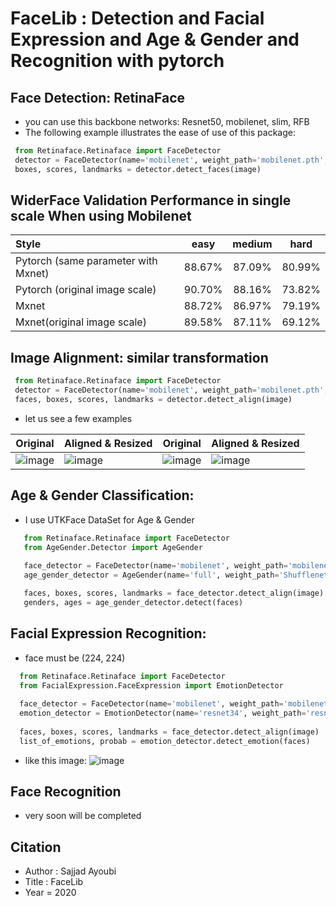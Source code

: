 # FaceLib : Detection and Facial Expression and Age & Gender and  Recognition with pytorch

## Face Detection: RetinaFace

 - you can use this backbone networks: Resnet50, mobilenet, slim, RFB
 - The following example illustrates the ease of use of this package:

  ```python
   from Retinaface.Retinaface import FaceDetector
   detector = FaceDetector(name='mobilenet', weight_path='mobilenet.pth', device='cpu')
   boxes, scores, landmarks = detector.detect_faces(image)
  ```
  
## WiderFace Validation Performance in single scale When using Mobilenet
| Style | easy | medium | hard |
|:-|:-:|:-:|:-:|
| Pytorch (same parameter with Mxnet) | 88.67% | 87.09% | 80.99% |
| Pytorch (original image scale) | 90.70% | 88.16% | 73.82% |
| Mxnet | 88.72% | 86.97% | 79.19% |
| Mxnet(original image scale) | 89.58% | 87.11% | 69.12% |


## Image Alignment: similar transformation

  ```python
   from Retinaface.Retinaface import FaceDetector
   detector = FaceDetector(name='mobilenet', weight_path='mobilenet.pth', device='cuda')
   faces, boxes, scores, landmarks = detector.detect_align(image)
  ```
- let us see a few examples

Original | Aligned & Resized | Original | Aligned & Resized |
|---|---|---|---|
|![image](https://github.com/sajjjadayobi/FaceRec/blob/master/imgs/input1.jpg)|![image](https://github.com/sajjjadayobi/FaceRec/blob/master/imgs/res1.jpg)|![image](https://github.com/sajjjadayobi/FaceRec/blob/master/imgs/input2.jpg)|![image](https://github.com/sajjjadayobi/FaceRec/blob/master/imgs/res2.jpg)|

## Age & Gender Classification:
- I use UTKFace DataSet for Age & Gender
   
 ```python
    from Retinaface.Retinaface import FaceDetector
    from AgeGender.Detector import AgeGender
     
    face_detector = FaceDetector(name='mobilenet', weight_path='mobilenet.pth', device='cuda')
    age_gender_detector = AgeGender(name='full', weight_path='ShufflenetFull.pth', device='cuda')

    faces, boxes, scores, landmarks = face_detector.detect_align(image)
    genders, ages = age_gender_detector.detect(faces)
  ```
## Facial Expression Recognition:
- face must be (224, 224)
 
 ```python
   from Retinaface.Retinaface import FaceDetector
   from FacialExpression.FaceExpression import EmotionDetector
   
   face_detector = FaceDetector(name='mobilenet', weight_path='mobilenet.pth', device='cuda')
   emotion_detector = EmotionDetector(name='resnet34', weight_path='resnet34.pth', device='cuda')
   
   faces, boxes, scores, landmarks = face_detector.detect_align(image)
   list_of_emotions, probab = emotion_detector.detect_emotion(faces)
  ```
- like this image:
![image](https://github.com/sajjjadayobi/FaceRec/blob/master/imgs/expression.jpg)
## Face Recognition
- very soon will be completed


## Citation
- Author : Sajjad Ayoubi
- Title : FaceLib
- Year = 2020
